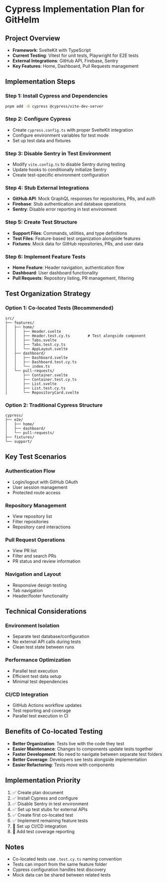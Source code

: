 # Cypress Implementation Plan for GitHelm

## Project Overview
- **Framework**: SvelteKit with TypeScript
- **Current Testing**: Vitest for unit tests, Playwright for E2E tests
- **External Integrations**: GitHub API, Firebase, Sentry
- **Key Features**: Home, Dashboard, Pull Requests management

## Implementation Steps

### Step 1: Install Cypress and Dependencies
```bash
pnpm add -D cypress @cypress/vite-dev-server
```

### Step 2: Configure Cypress
- Create `cypress.config.ts` with proper SvelteKit integration
- Configure environment variables for test mode
- Set up test data and fixtures

### Step 3: Disable Sentry in Test Environment
- Modify `vite.config.ts` to disable Sentry during testing
- Update hooks to conditionally initialize Sentry
- Create test-specific environment configuration

### Step 4: Stub External Integrations
- **GitHub API**: Mock GraphQL responses for repositories, PRs, and auth
- **Firebase**: Stub authentication and database operations
- **Sentry**: Disable error reporting in test environment

### Step 5: Create Test Structure
- **Support Files**: Commands, utilities, and type definitions
- **Test Files**: Feature-based test organization alongside features
- **Fixtures**: Mock data for GitHub repositories, PRs, and user data

### Step 6: Implement Feature Tests
- **Home Feature**: Header navigation, authentication flow
- **Dashboard**: User dashboard functionality
- **Pull Requests**: Repository listing, PR management, filtering

## Test Organization Strategy

### Option 1: Co-located Tests (Recommended)
```
src/
├── features/
│   ├── home/
│   │   ├── Header.svelte
│   │   ├── Header.test.cy.ts        # Test alongside component
│   │   ├── Tabs.svelte
│   │   ├── Tabs.test.cy.ts
│   │   └── AppLayout.svelte
│   ├── dashboard/
│   │   ├── Dashboard.svelte
│   │   ├── Dashboard.test.cy.ts
│   │   └── index.ts
│   └── pull-requests/
│       ├── Container.svelte
│       ├── Container.test.cy.ts
│       ├── List.svelte
│       ├── List.test.cy.ts
│       └── RepositoryCard.svelte
```

### Option 2: Traditional Cypress Structure
```
cypress/
├── e2e/
│   ├── home/
│   ├── dashboard/
│   └── pull-requests/
├── fixtures/
└── support/
```

## Key Test Scenarios

### Authentication Flow
- Login/logout with GitHub OAuth
- User session management
- Protected route access

### Repository Management
- View repository list
- Filter repositories
- Repository card interactions

### Pull Request Operations
- View PR list
- Filter and search PRs
- PR status and review information

### Navigation and Layout
- Responsive design testing
- Tab navigation
- Header/footer functionality

## Technical Considerations

### Environment Isolation
- Separate test database/configuration
- No external API calls during tests
- Clean test state between runs

### Performance Optimization
- Parallel test execution
- Efficient test data setup
- Minimal test dependencies

### CI/CD Integration
- GitHub Actions workflow updates
- Test reporting and coverage
- Parallel test execution in CI

## Benefits of Co-located Testing
- **Better Organization**: Tests live with the code they test
- **Easier Maintenance**: Changes to components update tests together
- **Faster Development**: No need to navigate between separate test folders
- **Better Coverage**: Developers see tests alongside implementation
- **Easier Refactoring**: Tests move with components

## Implementation Priority
1. ✅ Create plan document
2. ✅ Install Cypress and configure
3. ✅ Disable Sentry in test environment
4. ✅ Set up test stubs for external APIs
5. ✅ Create first co-located test
6. ✅ Implement remaining feature tests
7. 🔄 Set up CI/CD integration
8. 🔄 Add test coverage reporting

## Notes
- Co-located tests use `.test.cy.ts` naming convention
- Tests can import from the same feature folder
- Cypress configuration handles test discovery
- Mock data can be shared between related tests
